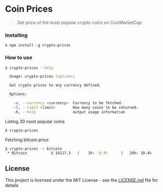 # Coin Prices

> Get price of the most popular crypto coins on CoinMarketCap

### Installing

```
$ npm install -g crypto-prices
```

### How to use

```sh
$ crypto-prices --help

  Usage: crypto-prices [options]

  Get crypto prices to any currency defined.

  Options:

    -c, --currency <currency>  Currency to be fetched.
    -l, --limit <limit>        How many coins to be returned.
    -h, --help                 output usage information
```

Listing 30 most popular coins

```sh
$ crypto-prices
```

Fetching bitcoin price

```sh
$ crypto-prices -c bitcoin
 * Bitcoin  	 	 $ 14117.3 	 | 	  1h: -0.9% 	 | 	 24h: 10.4% 	 | 	  7d: 5.72%
```

## License

This project is licensed under the MIT License - see the [LICENSE.md](LICENSE.md) file for details